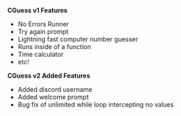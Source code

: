 **CGuess v1 Features**
- No Errors Runner
- Try again prompt
- Lightning fast computer number guesser
- Runs inside of a function
- Time calculator
- etc!

**CGuess v2 Added Features**
- Added discord username
- Added welcome prompt
- Bug fix of unlimited while loop intercepting no values